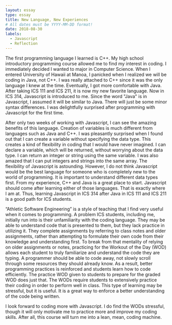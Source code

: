 ```yaml
---
layout: essay
type: essay
title: New Language, New Experiences
# All dates must be YYYY-MM-DD format!
date: 2018-08-30
labels:
  - Javascript
  - Reflection
---
```


The first programming language I learned is C++. My high school introductory programming course allowed me to find my interest in coding. I immediately decided I wanted to major in Computer Science. When I entered University of Hawaii at Manoa, I panicked when I realized we will be coding in Java, not C++. I was really attached to C++ since it was the only language I knew at the time. Eventually, I got more comfortable with Java. After taking ICS 111 and ICS 211, it is now my new favorite language. Now in ICS 314, Javascript is introduced to me. Since the word "Java" is in Javascript, I assumed it will be similar to Java. There will just be some minor syntax differences. I was delightfully surprised after programming with Javascript for the first time. 

After only two weeks of working with Javascript, I can see the amazing benefits of this language. Creation of variables is much different from languages such as Java and C++. I was pleasantly surprised when I found out that I can create a variable without specifying the data type. This creates a kind of flexibility in coding that I would have never imagined. I can declare a variable, which will be returned, without worrying about the data type. I can return an integer or string using the same variable. I was also amazed that I can put integers and strings into the same array. The flexibility of Javascript is astounding. However, I do not think Javascript would be the best language for someone who is completely new to the world of programming. It is important to understand different data types first. From my experience, C++ and Java is a great place to start. Javascript should come after learning either of those languages. That is exactly where I am at. Thus, learning Javascript in ICS 314 after Java in ICS 111 and ICS 211 is a good path for ICS students. 

“Athletic Software Engineering” is a style of teaching that I find very useful when it comes to programming. A problem ICS students, including me, initially run into is their unfamiliarity with the coding language. They may be able to understand code that is presented to them, but they lack practice in utilizing it. They complete assignments by referring to class notes and older assignments, rather than attempting to formulate their own code from their knowledge and understanding first. To break from that mentality of relying on older assignments or notes, practicing for the Workout of the Day (WOD) allows each student to truly familiarize and understand the code they are typing. A programmer should be able to code away, not slowly scroll through some resources they should already know. As a result, better programming practices is reinforced and students learn how to code efficiently. The practice WOD given to students to prepare for the graded WOD does just that. The WODs require students to extensively practice their coding in order to perform well in class. This type of learning may be stressful, but it is useful. It is a great way to enforce a better understanding of the code being written.

I look forward to coding more with Javascript. I do find the WODs stressful, though it will only motivate me to practice more and improve my coding skills. After all, this course will turn me into a lean, mean, coding machine. 
